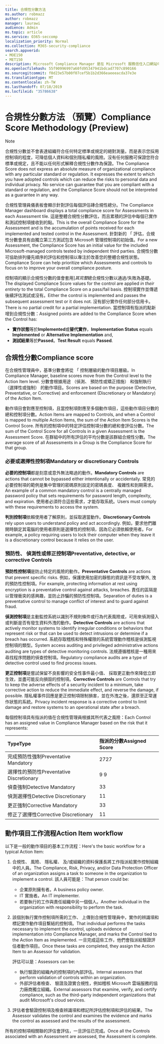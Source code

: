 ```yaml
---
title: 合規性分數方法
ms.author: robmazz
author: robmazz
manager: laurawi
audience: Admin
ms.topic: article
ms.service: O365-seccomp
localization_priority: Normal
ms.collection: M365-security-compliance
search.appverid:
- MOE150
- MET150
description: Microsoft Compliance Manager 是在 Microsoft 服務信任入口網站中的可用工作流程為基礎的風險評估工具。 合規性管理員可讓您追蹤、 指派及驗證與 Microsoft 雲端服務相關的法規合規性活動。
ms.openlocfilehash: 55f90996997a60fd95347941bdcad7707c890166
ms.sourcegitcommit: f0d23e57b00f07cef5b1b2d366eaeeeacda37e3e
ms.translationtype: MT
ms.contentlocale: zh-TW
ms.lasthandoff: 07/18/2019
ms.locfileid: "35786638"
---
```

# <a name="compliance-score-methodology-preview"></a><span data-ttu-id="52b27-104">合規性分數方法 （預覽）</span><span class="sxs-lookup"><span data-stu-id="52b27-104">Compliance Score Methodology (Preview)</span></span>

> [!NOTE]
> <span data-ttu-id="52b27-p102">合規性分數並不會表達組織符合任何特定標準或規定的絕對測量。而是表示您採用控制項的程度，可降低個人資料和個別隱私權的風險。沒有任何服務可保證您符合標準或規定，且不能以任何形式解釋合規性分數作為保證。</span><span class="sxs-lookup"><span data-stu-id="52b27-p102">The Compliance Score does not express an absolute measure of organizational compliance with any particular standard or regulation. It expresses the extent to which you have adopted controls which can reduce the risks to personal data and individual privacy. No service can guarantee that you are compliant with a standard or regulation, and the Compliance Score should not be interpreted as a guarantee in any way.</span></span>

<span data-ttu-id="52b27-108">合規性管理員儀表板會顯示針對評估每個評估磚合規性總分。</span><span class="sxs-lookup"><span data-stu-id="52b27-108">The Compliance Manager dashboard displays a total compliance score for Assessments in each Assessment tile.</span></span> <span data-ttu-id="52b27-109">這是整體合規性分數評估，而且累積的評估中每個已實作和測試控制項接收到的點。</span><span class="sxs-lookup"><span data-stu-id="52b27-109">This is the overall Compliance Score for the Assessment and is the accumulation of points received for each implemented and tested control in the Assessment.</span></span> <span data-ttu-id="52b27-110">針對新的 「 評估，合規性分數會具有由獨立第三方測試包含 Microsoft 管理控制項的初始值。</span><span class="sxs-lookup"><span data-stu-id="52b27-110">For a new Assessment, the Compliance Score has an initial value for the included Microsoft-managed controls tested by independent third parties.</span></span> <span data-ttu-id="52b27-111">合規性分數可協助排列優先順序的評估和控制項以專注於改善您的整體合規性狀態。</span><span class="sxs-lookup"><span data-stu-id="52b27-111">Compliance Score can help prioritize which Assessments and controls to focus on to improve your overall compliance posture.</span></span>

<span data-ttu-id="52b27-112">控制項的顯示合規性分數的值會套用]*其完整*總合規性分數以通過/失敗為基礎。</span><span class="sxs-lookup"><span data-stu-id="52b27-112">The displayed Compliance Score values for the control are applied *in their entirety* to the total Compliance Score on a pass/fail basis.</span></span> <span data-ttu-id="52b27-113">控制項實作並傳遞後續評估測試或沒有。</span><span class="sxs-lookup"><span data-stu-id="52b27-113">Either the control is implemented and passes the subsequent assessment test or it does not.</span></span> <span data-ttu-id="52b27-114">沒有部分實作任何部分信用卡。</span><span class="sxs-lookup"><span data-stu-id="52b27-114">There is no partial credit for a partial implementation.</span></span> <span data-ttu-id="52b27-115">當控制項有指派的點新增到合規性分數：</span><span class="sxs-lookup"><span data-stu-id="52b27-115">Assigned points are added to the Compliance Score when the Control has:</span></span>

- <span data-ttu-id="52b27-116">**實作狀態**等於**Implemented**或**替代實作**，</span><span class="sxs-lookup"><span data-stu-id="52b27-116">**Implementation Status** equals **Implemented** or **Alternative Implementation** and,</span></span>
- <span data-ttu-id="52b27-117">**測試結果**等於**Passed**。</span><span class="sxs-lookup"><span data-stu-id="52b27-117">**Test Result** equals **Passed**.</span></span>

## <a name="compliance-score"></a><span data-ttu-id="52b27-118">合規性分數</span><span class="sxs-lookup"><span data-stu-id="52b27-118">Compliance score</span></span>
  
<span data-ttu-id="52b27-119">在合規性管理員中，基準分數會將從 「 控制層級的動作項目層級。</span><span class="sxs-lookup"><span data-stu-id="52b27-119">In Compliance Manager, baseline scores move from the Control level to the Action Item level.</span></span> <span data-ttu-id="52b27-120">分數會根據用途 （偵測、 預防性或矯正措施） 和強制執行 （選擇性或強制） 的動作項目。</span><span class="sxs-lookup"><span data-stu-id="52b27-120">Scores are based on the purpose (Detective, Preventative, or Corrective) and enforcement (Discretionary or Mandatory) of the Action Item.</span></span>

<span data-ttu-id="52b27-121">動作項目會對應至控制項，且當控制項對應至多個動作項目，這些動作項目分數的總和控制項分數。</span><span class="sxs-lookup"><span data-stu-id="52b27-121">Action Items are mapped to Controls, and when a Control is mapped to multiple Action Items, the sum of the Action Item Scores is the Control Score.</span></span> <span data-ttu-id="52b27-122">所有的控制項中的特定評估控制項分數的總和會評估分數。</span><span class="sxs-lookup"><span data-stu-id="52b27-122">The sum of the Control Score for all Controls in a given Assessment is the Assessment Score.</span></span> <span data-ttu-id="52b27-123">在群組中的所有評估的平均分數是該群組合規性分數。</span><span class="sxs-lookup"><span data-stu-id="52b27-123">The average score of all Assessments in a Group is the Compliance Score for that group.</span></span>
  
### <a name="mandatory-or-discretionary-controls"></a><span data-ttu-id="52b27-124">必要或選擇性控制項</span><span class="sxs-lookup"><span data-stu-id="52b27-124">Mandatory or discretionary Controls</span></span>
  
 <span data-ttu-id="52b27-125">**必要的控制項**都是刻意或意外無法略過的動作。</span><span class="sxs-lookup"><span data-stu-id="52b27-125">**Mandatory Controls** are actions that cannot be bypassed either intentionally or accidentally.</span></span> <span data-ttu-id="52b27-126">常見的必要控制項的範例是集中管理的密碼原則設定的密碼長度、 複雜性和到期需求。</span><span class="sxs-lookup"><span data-stu-id="52b27-126">An example of a common mandatory control is a centrally managed password policy that sets requirements for password length, complexity, and expiration.</span></span> <span data-ttu-id="52b27-127">使用者必須符合這些需求，才能存取系統。</span><span class="sxs-lookup"><span data-stu-id="52b27-127">Users must comply with these requirements to access the system.</span></span>
  
 <span data-ttu-id="52b27-128">**判別控制項**依賴使用者了解原則，並採取適當動作。</span><span class="sxs-lookup"><span data-stu-id="52b27-128">**Discretionary Controls** rely upon users to understand policy and act accordingly.</span></span> <span data-ttu-id="52b27-129">例如，要求他們離開時鎖定其電腦的使用者原則是選擇性的控制項，因為它必須依賴使用者。</span><span class="sxs-lookup"><span data-stu-id="52b27-129">For example, a policy requiring users to lock their computer when they leave it is a discretionary control because it relies on the user.</span></span>
  
### <a name="preventative-detective-or-corrective-controls"></a><span data-ttu-id="52b27-130">預防性、 偵測性或修正控制項</span><span class="sxs-lookup"><span data-stu-id="52b27-130">Preventative, detective, or corrective Controls</span></span>
  
 <span data-ttu-id="52b27-131">**預防性控制項**是防止特定的風險的動作。</span><span class="sxs-lookup"><span data-stu-id="52b27-131">**Preventative Controls** are actions that prevent specific risks.</span></span> <span data-ttu-id="52b27-132">例如，保護使用加密的靜態的資訊是不受攻擊外, 洩的預防性控制項。</span><span class="sxs-lookup"><span data-stu-id="52b27-132">For example, protecting information at rest using encryption is a preventative control against attacks, breaches.</span></span> <span data-ttu-id="52b27-133">責任的區隔是以管理衝突的感興趣，並防止詐騙的預防性控制項。</span><span class="sxs-lookup"><span data-stu-id="52b27-133">Separation of duties is a preventative control to manage conflict of interest and to guard against fraud.</span></span>
  
 <span data-ttu-id="52b27-134">**偵測控制項**是主動監控系統以識別不規則條件或行為代表風險或，可用來偵測侵入或判斷是否有發生資料外洩的動作。</span><span class="sxs-lookup"><span data-stu-id="52b27-134">**Detective Controls** are actions that actively monitor systems to identify irregular conditions or behaviors that represent risk or that can be used to detect intrusions or determine if a breach has occurred.</span></span> <span data-ttu-id="52b27-135">系統存取稽核和特殊權限的系統管理動作稽核是偵測監視控制項的類型。</span><span class="sxs-lookup"><span data-stu-id="52b27-135">System access auditing and privileged administrative actions auditing are types of detective monitoring controls.</span></span> <span data-ttu-id="52b27-136">法規遵循稽核是一種用來尋找程序問題的偵查控制項。</span><span class="sxs-lookup"><span data-stu-id="52b27-136">Regulatory compliance audits are a type of detective control used to find process issues.</span></span>
  
<span data-ttu-id="52b27-137">**更正控制項**是嘗試保留不良影響的安全性事件最小值、 採取更正動作來降低立即生效，並盡可能反向損毀的控制項。</span><span class="sxs-lookup"><span data-stu-id="52b27-137">**Corrective Controls** are Controls that try to keep the adverse effects of a security incident to a minimum, take corrective action to reduce the immediate effect, and reverse the damage, if possible.</span></span> <span data-ttu-id="52b27-138">隱私權事件回應是更正控制項限制損害，並在外洩之後，還原至正常運作狀態的系統。</span><span class="sxs-lookup"><span data-stu-id="52b27-138">Privacy incident response is a corrective control to limit damage and restore systems to an operational state after a breach.</span></span>
  
<span data-ttu-id="52b27-139">每個控制項具有指派的值在合規性管理員根據其所代表之風險：</span><span class="sxs-lookup"><span data-stu-id="52b27-139">Each Control has an assigned value in Compliance Manager based on the risk that it represents:</span></span>

|<span data-ttu-id="52b27-140">**Type**</span><span class="sxs-lookup"><span data-stu-id="52b27-140">**Type**</span></span>|<span data-ttu-id="52b27-141">**指派的分數**</span><span class="sxs-lookup"><span data-stu-id="52b27-141">**Assigned Score**</span></span>|
|:-----|:-----|
| <span data-ttu-id="52b27-142">完成預防性強制</span><span class="sxs-lookup"><span data-stu-id="52b27-142">Preventative Mandatory</span></span> | <span data-ttu-id="52b27-143">27</span><span class="sxs-lookup"><span data-stu-id="52b27-143">27</span></span> |
| <span data-ttu-id="52b27-144">選擇性的預防性</span><span class="sxs-lookup"><span data-stu-id="52b27-144">Preventative Discretionary</span></span> | <span data-ttu-id="52b27-145">9 </span><span class="sxs-lookup"><span data-stu-id="52b27-145">9</span></span> |
| <span data-ttu-id="52b27-146">偵查強制</span><span class="sxs-lookup"><span data-stu-id="52b27-146">Detective Mandatory</span></span> | <span data-ttu-id="52b27-147">3</span><span class="sxs-lookup"><span data-stu-id="52b27-147">3</span></span> |
| <span data-ttu-id="52b27-148">偵測選擇性</span><span class="sxs-lookup"><span data-stu-id="52b27-148">Detective Discretionary</span></span> | <span data-ttu-id="52b27-149">1</span><span class="sxs-lookup"><span data-stu-id="52b27-149">1</span></span> |
| <span data-ttu-id="52b27-150">更正強制</span><span class="sxs-lookup"><span data-stu-id="52b27-150">Corrective Mandatory</span></span> | <span data-ttu-id="52b27-151">3</span><span class="sxs-lookup"><span data-stu-id="52b27-151">3</span></span> |
| <span data-ttu-id="52b27-152">修正了選擇性</span><span class="sxs-lookup"><span data-stu-id="52b27-152">Corrective Discretionary</span></span> | <span data-ttu-id="52b27-153">1</span><span class="sxs-lookup"><span data-stu-id="52b27-153">1</span></span> |
  
## <a name="action-item-workflow"></a><span data-ttu-id="52b27-154">動作項目工作流程</span><span class="sxs-lookup"><span data-stu-id="52b27-154">Action Item workflow</span></span>

<span data-ttu-id="52b27-155">以下是一般的動作項目的基本工作流程：</span><span class="sxs-lookup"><span data-stu-id="52b27-155">Here's the basic workflow for a typical Action Item:</span></span>
  
1. <span data-ttu-id="52b27-156">合規性、 風險、 隱私權、 及/或組織的資料保護長將工作指派給實作控制組織中的人員。</span><span class="sxs-lookup"><span data-stu-id="52b27-156">The Compliance, Risk, Privacy, and/or Data Protection Officer of an organization assigns a task to someone in the organization to implement a control.</span></span> <span data-ttu-id="52b27-157">該人員可能是：</span><span class="sxs-lookup"><span data-stu-id="52b27-157">That person could be:</span></span>

    - <span data-ttu-id="52b27-158">企業原則擁有者。</span><span class="sxs-lookup"><span data-stu-id="52b27-158">A business policy owner.</span></span>
    - <span data-ttu-id="52b27-159">IT 實施者。</span><span class="sxs-lookup"><span data-stu-id="52b27-159">An IT implementer.</span></span>
    - <span data-ttu-id="52b27-160">若要執行的工作與責任組織中另一個個人。</span><span class="sxs-lookup"><span data-stu-id="52b27-160">Another individual in the organization with responsibility to perform the task.</span></span>

2. <span data-ttu-id="52b27-161">該個別執行實作控制項所需的工作、 上傳到合規性管理員中，實作的辨識項和標記實作動作項目繫結的控制項。</span><span class="sxs-lookup"><span data-stu-id="52b27-161">That individual performs the tasks necessary to implement the control, uploads evidence of implementation into Compliance Manager, and marks the Control tied to the Action Item as implemented.</span></span> <span data-ttu-id="52b27-162">一旦完成這些工作，他們會指派給驗證評估者動作項目。</span><span class="sxs-lookup"><span data-stu-id="52b27-162">Once these tasks are completed, they assign the Action Item to an Assessor for validation.</span></span>

    <span data-ttu-id="52b27-163">評估可以是：</span><span class="sxs-lookup"><span data-stu-id="52b27-163">Assessors can be:</span></span>

    - <span data-ttu-id="52b27-164">執行驗證的組織內的控制項的內部評估。</span><span class="sxs-lookup"><span data-stu-id="52b27-164">Internal assessors that perform validation of controls within an organization.</span></span>
    - <span data-ttu-id="52b27-165">外部評估者檢查、 驗證及證實合規性，例如稽核 Microsoft 雲端服務的協力廠商獨立組織。</span><span class="sxs-lookup"><span data-stu-id="52b27-165">External assessors that examine, verify, and certify compliance, such as the third-party independent organizations that audit Microsoft's cloud services.</span></span>

3. <span data-ttu-id="52b27-166">評估者會驗證控制項及檢查辨識項和標記所評估控制項和評估的結果。</span><span class="sxs-lookup"><span data-stu-id="52b27-166">The Assessor validates the control and examines the evidence and marks the control as assessed and the results of the assessment.</span></span>

<span data-ttu-id="52b27-167">所有的控制項相關聯的評估會評估，一旦評估已完成。</span><span class="sxs-lookup"><span data-stu-id="52b27-167">Once all the Controls associated with an Assessment are assessed, the Assessment is complete.</span></span>